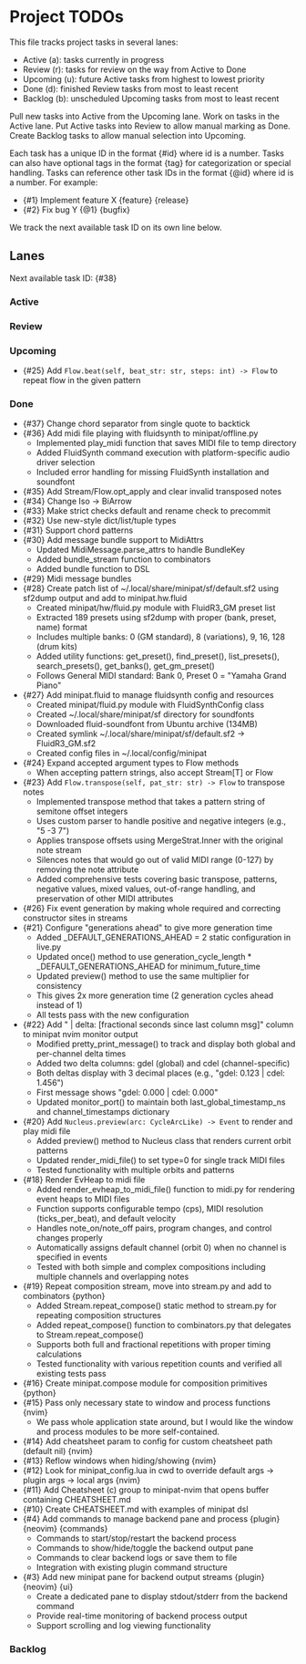 # Project TODOs

This file tracks project tasks in several lanes:

- Active (a): tasks currently in progress
- Review (r): tasks for review on the way from Active to Done
- Upcoming (u): future Active tasks from highest to lowest priority
- Done (d): finished Review tasks from most to least recent
- Backlog (b): unscheduled Upcoming tasks from most to least recent

Pull new tasks into Active from the Upcoming lane.
Work on tasks in the Active lane.
Put Active tasks into Review to allow manual marking as Done.
Create Backlog tasks to allow manual selection into Upcoming.

Each task has a unique ID in the format {#id} where id is a number.
Tasks can also have optional tags in the format {tag} for categorization or special handling.
Tasks can reference other task IDs in the format {@id} where id is a number.
For example:
- {#1} Implement feature X {feature} {release}
- {#2} Fix bug Y {@1} {bugfix}

We track the next available task ID on its own line below.

## Lanes

Next available task ID: {#38}

### Active


### Review


### Upcoming

- {#25} Add `Flow.beat(self, beat_str: str, steps: int) -> Flow` to repeat flow in the given pattern

### Done

- {#37} Change chord separator from single quote to backtick
- {#36} Add midi file playing with fluidsynth to minipat/offline.py
  - Implemented play_midi function that saves MIDI file to temp directory
  - Added FluidSynth command execution with platform-specific audio driver selection
  - Included error handling for missing FluidSynth installation and soundfont
- {#35} Add Stream/Flow.opt_apply and clear invalid transposed notes
- {#34} Change Iso -> BiArrow
- {#33} Make strict checks default and rename check to precommit
- {#32} Use new-style dict/list/tuple types
- {#31} Support chord patterns
- {#30} Add message bundle support to MidiAttrs
  - Updated MidiMessage.parse_attrs to handle BundleKey
  - Added bundle_stream function to combinators
  - Added bundle function to DSL
- {#29} Midi message bundles
- {#28} Create patch list of ~/.local/share/minipat/sf/default.sf2 using sf2dump output and add to minipat.hw.fluid
  - Created minipat/hw/fluid.py module with FluidR3_GM preset list
  - Extracted 189 presets using sf2dump with proper (bank, preset, name) format
  - Includes multiple banks: 0 (GM standard), 8 (variations), 9, 16, 128 (drum kits)
  - Added utility functions: get_preset(), find_preset(), list_presets(), search_presets(), get_banks(), get_gm_preset()
  - Follows General MIDI standard: Bank 0, Preset 0 = "Yamaha Grand Piano"
- {#27} Add minipat.fluid to manage fluidsynth config and resources
  - Created minipat/fluid.py module with FluidSynthConfig class
  - Created ~/.local/share/minipat/sf directory for soundfonts
  - Downloaded fluid-soundfont from Ubuntu archive (134MB)
  - Created symlink ~/.local/share/minipat/sf/default.sf2 -> FluidR3_GM.sf2
  - Created config files in ~/.local/config/minipat
- {#24} Expand accepted argument types to Flow methods
  - When accepting pattern strings, also accept Stream[T] or Flow
- {#23} Add `Flow.transpose(self, pat_str: str) -> Flow` to transpose notes
  - Implemented transpose method that takes a pattern string of semitone offset integers
  - Uses custom parser to handle positive and negative integers (e.g., "5 -3 7")
  - Applies transpose offsets using MergeStrat.Inner with the original note stream
  - Silences notes that would go out of valid MIDI range (0-127) by removing the note attribute
  - Added comprehensive tests covering basic transpose, patterns, negative values, mixed values, out-of-range handling, and preservation of other MIDI attributes
- {#26} Fix event generation by making whole required and correcting constructor sites in streams
- {#21} Configure "generations ahead" to give more generation time
  - Added _DEFAULT_GENERATIONS_AHEAD = 2 static configuration in live.py
  - Updated once() method to use generation_cycle_length * _DEFAULT_GENERATIONS_AHEAD for minimum_future_time
  - Updated preview() method to use the same multiplier for consistency
  - This gives 2x more generation time (2 generation cycles ahead instead of 1)
  - All tests pass with the new configuration
- {#22} Add " | delta: [fractional seconds since last column msg]" column to minipat nvim monitor output
  - Modified pretty_print_message() to track and display both global and per-channel delta times
  - Added two delta columns: gdel (global) and cdel (channel-specific)
  - Both deltas display with 3 decimal places (e.g., "gdel: 0.123 | cdel: 1.456")
  - First message shows "gdel: 0.000 | cdel: 0.000"
  - Updated monitor_port() to maintain both last_global_timestamp_ns and channel_timestamps dictionary
- {#20} Add `Nucleus.preview(arc: CycleArcLike) -> Event` to render and play midi file
  - Added preview() method to Nucleus class that renders current orbit patterns
  - Updated render_midi_file() to set type=0 for single track MIDI files
  - Tested functionality with multiple orbits and patterns
- {#18} Render EvHeap to midi file
  - Added render_evheap_to_midi_file() function to midi.py for rendering event heaps to MIDI files
  - Function supports configurable tempo (cps), MIDI resolution (ticks_per_beat), and default velocity
  - Handles note_on/note_off pairs, program changes, and control changes properly
  - Automatically assigns default channel (orbit 0) when no channel is specified in events
  - Tested with both simple and complex compositions including multiple channels and overlapping notes
- {#19} Repeat composition stream, move into stream.py and add to combinators {python}
  - Added Stream.repeat_compose() static method to stream.py for repeating composition structures
  - Added repeat_compose() function to combinators.py that delegates to Stream.repeat_compose()
  - Supports both full and fractional repetitions with proper timing calculations
  - Tested functionality with various repetition counts and verified all existing tests pass
- {#16} Create minipat.compose module for composition primitives {python}
- {#15} Pass only necessary state to window and process functions {nvim}
  - We pass whole application state around, but I would like the window and
    process modules to be more self-contained.
- {#14} Add cheatsheet param to config for custom cheatsheet path (default nil) {nvim}
- {#13} Reflow windows when hiding/showing {nvim}
- {#12} Look for minipat_config.lua in cwd to override default args -> plugin args -> local args {nvim}
- {#11} Add Cheatsheet (c) group to minipat-nvim that opens buffer containing CHEATSHEET.md
- {#10} Create CHEATSHEET.md with examples of minipat dsl
- {#4} Add commands to manage backend pane and process {plugin} {neovim} {commands}
  - Commands to start/stop/restart the backend process
  - Commands to show/hide/toggle the backend output pane
  - Commands to clear backend logs or save them to file
  - Integration with existing plugin command structure
- {#3} Add new minipat pane for backend output streams {plugin} {neovim} {ui}
  - Create a dedicated pane to display stdout/stderr from the backend command
  - Provide real-time monitoring of backend process output
  - Support scrolling and log viewing functionality

### Backlog


